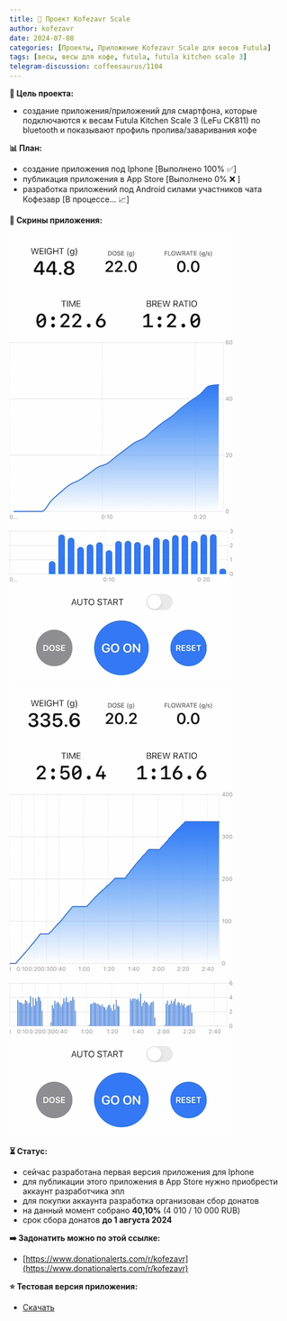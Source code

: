 ```yaml
---
title: 💼 Проект Kofezavr Scale
author: kofezavr
date: 2024-07-08
categories: [Проекты, Приложение Kofezavr Scale для весов Futula]
tags: [весы, весы для кофе, futula, futula kitchen scale 3]
telegram-discussion: coffeesaurus/1104
---
```


**🎯 Цель проекта:**
- создание приложения/приложений для смартфона, которые подключаются к весам Futula Kitchen Scale 3 (LeFu CK811) по bluetooth и показывают профиль пролива/заваривания кофе



**📊 План:**
- создание приложения под Iphone \[Выполнено 100% ✅\]
- публикация приложения в App Store \[Выполнено 0% ❌ \]
- разработка приложений под Android силами участников чата Кофезавр \[В процессе... 📈\]



**📱 Скрины приложения:**

![Kofezavr Scale Espresso](/assets/img/posts/24/07/kofezavr-scale-espresso.jpg) ![Kofezavr Scale V60](/assets/img/posts/24/07/kofezavr-scale-v60.jpg)



**⏳ Статус:**
- сейчас разработана первая версия приложения для Iphone
- для публикации этого приложения в App Store нужно приобрести аккаунт разработчика эпл
- для покупки аккаунта разработка организован сбор донатов
- на данный момент собрано **40,10%** (4 010 / 10 000 RUB)
- срок сбора донатов **до 1 августа 2024**



**➡️ Задонатить можно по этой ссылке:**
- [https://www.donationalerts.com/r/kofezavr](https://www.donationalerts.com/r/kofezavr)



**⭐️ Тестовая версия приложения:**
- [Скачать](https://i.diawi.com/yF2HsB)